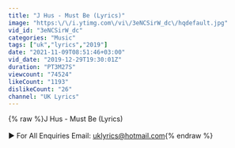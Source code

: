 ```yaml
---
title: "J Hus - Must Be (Lyrics)"
image: "https:\/\/i.ytimg.com\/vi\/3eNCSirW_dc\/hqdefault.jpg"
vid_id: "3eNCSirW_dc"
categories: "Music"
tags: ["uk","lyrics","2019"]
date: "2021-11-09T08:51:46+03:00"
vid_date: "2019-12-29T19:30:01Z"
duration: "PT3M27S"
viewcount: "74524"
likeCount: "1193"
dislikeCount: "26"
channel: "UK Lyrics"
---
```

{% raw %}J Hus - Must Be (Lyrics)<br /><br />► For All Enquiries Email: uklyrics@hotmail.com{% endraw %}
